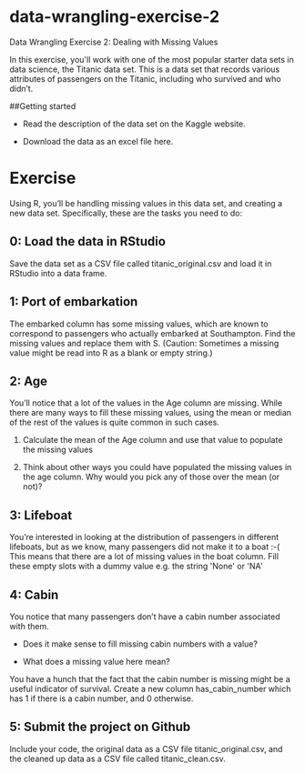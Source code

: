 # data-wrangling-exercise-2
Data Wrangling Exercise 2: Dealing with Missing Values

In this exercise, you'll work with one of the most popular starter data sets in data science, the Titanic data set. This is a data set that records various attributes of passengers on the Titanic, including who survived and who didn’t.

##Getting started

* Read the description of the data set on the Kaggle website.

* Download the data as an excel file here.

# Exercise

Using R, you’ll be handling missing values in this data set, and creating a new data set. Specifically, these are the tasks you need to do:

## 0: Load the data in RStudio

Save the data set as a CSV file called titanic_original.csv and load it in RStudio into a data frame.

## 1: Port of embarkation

The embarked column has some missing values, which are known to correspond to passengers who actually embarked at Southampton. Find the missing values and replace them with S. (Caution: Sometimes a missing value might be read into R as a blank or empty string.)

## 2: Age

You’ll notice that a lot of the values in the Age column are missing. While there are many ways to fill these missing values, using the mean or median of the rest of the values is quite common in such cases.

1. Calculate the mean of the Age column and use that value to populate the missing values

2. Think about other ways you could have populated the missing values in the age column. Why would you pick any of those over the mean (or not)?

## 3: Lifeboat

You’re interested in looking at the distribution of passengers in different lifeboats, but as we know, many passengers did not make it to a boat :-( This means that there are a lot of missing values in the boat column. Fill these empty slots with a dummy value e.g. the string 'None' or 'NA'

## 4: Cabin

You notice that many passengers don’t have a cabin number associated with them.

* Does it make sense to fill missing cabin numbers with a value?

* What does a missing value here mean?

You have a hunch that the fact that the cabin number is missing might be a useful indicator of survival. Create a new column has_cabin_number which has 1 if there is a cabin number, and 0 otherwise.

## 5: Submit the project on Github

Include your code, the original data as a CSV file titanic_original.csv, and the cleaned up data as a CSV file called titanic_clean.csv.


